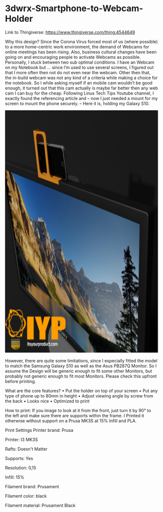 # 3dwrx-Smartphone-to-Webcam-Holder

Link to Thingiverse:
https://www.thingiverse.com/thing:4544649

Why this design?
Since the Corona Virus forced most of us (where possible) to a more home-centric work environment, the demand of Webcams for online meetings has been rising. Also, business cultural changes have been going on and encouraging people to activate Webcams as possible. Personally, I stuck between two sub optimal conditions. I have an Webcam on my Notebook but … since I’m used to use several screens, I figured out that I more often then not do not even near the webcam. Other then that, the in-build webcam was not any kind of a criteria while making a choice for the notebook. So I while asking myself if an mobile cam wouldn’t be good enough, it turned out that this cam actually is maybe far better then any web cam I can buy for the cheap. Following Linus Tech Tips Youtube channel, I exactly found the referencing article and – now I just needed a mount for my screen to mount the phone securely. – Here it is, holding my Galaxy S10.

<p align="center">
  <img 
    width="800"
    height="800"
    src="https://github.com/thomaszipf/3dwrx-Smartphone-to-Webcam-Holder/blob/main/Images/Smartphone-to-Webcam-Holder.PNG"
  >
</p>

However, there are quite some limitations, since I especially fitted the model to match the Samsung Galaxy S10 as well as the Asus PB287Q Monitor. So I assume the Design will be generic enough to fit some other Monitors, but probably not generic enough to fit most Monitors. Please check this upfront before printing.

What are the core features?
• Put the holder on top of your screen
• Put any type of phone up to 80mm in height
• Adjust viewing angle by screw from the back
• Looks nice
• Optimized to print

How to print:
If you image to look at it from the front, just turn it by 90° to the left and make sure there are supports within the frame. I Printed it otherwise without support on a Prusa MK3S at 15% Infill and PLA.

Print Settings
Printer brand:
Prusa


Printer:
I3 MK3S


Rafts:
Doesn't Matter

Supports:
Yes

Resolution:
0,15

Infill:
15%

Filament brand:
Prusament


Filament color:
black


Filament material:
Prusament Black
